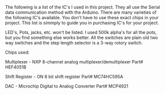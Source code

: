 
The following is a list of the IC's I used in this project. They all use the Serial data communication method with the Arduino. There are many varieties of the following IC's available. You don't have to use these exact chips in your project. This list is simmply to guide you in purchasing IC's for your project.

LED's, Pots, jacks, etc. won't be listed. I used 500k alpha's for all the pots, but you find something else works better. All the switches are plain old two way switches and the step length selector is a 3-way rotory switch.

Chips used:

Multiplexer - NXP 8-channel analog multiplexer/demultiplexer
Part# HEF4051B

Shift Register - ON 8 bit shift register
Part# MC74HC595A

DAC - Microchip Digital to Analog Converter
Part# MCP4921
